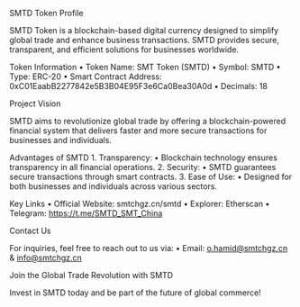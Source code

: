 SMTD Token Profile

SMTD Token is a blockchain-based digital currency designed to simplify global trade and enhance business transactions. SMTD provides secure, transparent, and efficient solutions for businesses worldwide.

Token Information
	•	Token Name: SMT Token (SMTD)
	•	Symbol: SMTD
	•	Type: ERC-20
	•	Smart Contract Address:
0xC01EaabB2277842e5B3B04E95F3e6Ca0Bea30A0d
	•	Decimals: 18

Project Vision

SMTD aims to revolutionize global trade by offering a blockchain-powered financial system that delivers faster and more secure transactions for businesses and individuals.

Advantages of SMTD
	1.	Transparency:
	•	Blockchain technology ensures transparency in all financial operations.
	2.	Security:
	•	SMTD guarantees secure transactions through smart contracts.
	3.	Ease of Use:
	•	Designed for both businesses and individuals across various sectors.

Key Links
	•	Official Website: smtchgz.cn/smtd
	•	Explorer: Etherscan
	•	Telegram: https://t.me/SMTD_SMT_China

Contact Us

For inquiries, feel free to reach out to us via:
	•	Email: o.hamid@smtchgz.cn & info@smtchgz.cn

Join the Global Trade Revolution with SMTD

Invest in SMTD today and be part of the future of global commerce!